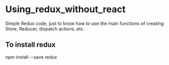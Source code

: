# Using_redux_without_react
Simple Redux code, just to know how to use the main functions of creating Store, Reducer, dispatch actions..etc.

## To install redux
npm install --save redux



